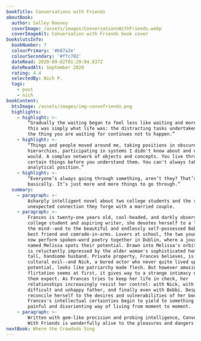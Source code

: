 ```yaml
---
bookTitle: Conversations with Friends
aboutBook:
  author: Salley Rooney
  coverImage: /assets/images/ConversationsWithFriends.webp
  coverImageAlt: Conversation with Friends book cover
bookslutsInfo:
  bookNumber: 7
  colourPrimary: '#b87a2e'
  colourSecondary: '#ffc702'
  dateRead: 2020-09-02T01:29:04.837Z
  dateReadAlt: September 2020
  rating: 4.4
  selectedBy: Nich P.
  tags:
    - post
    - nich
bookContent:
  btsImage: /assets/images/img-convofriends.png
  highlights:
    - highlight: >-
        “Gradually the waiting began to feel less like waiting and more like
        this was simply what life was: the distracting tasks undertaken while
        the thing you are waiting for continues not to happen.”
    - highlight: >-
        “Things and people moved around me, taking positions in obscure
        hierarchies, participating in systems I didn't know about and never
        would. A complex network of objects and concepts. You live through
        certain things before you understand them. You can't always take the
        analytical position.”
    - highlight: >-
        “Everyone’s always going through something, aren’t they? That’s life,
        basically. It’s just more and more things to go through.”
  summary:
    - paragraph: >-
        Asharply intelligent novel about two college students and the strange,
        unexpected connection they forge with a married couple.
    - paragraph: >-
        Frances is twenty-one years old, cool-headed, and darkly observant. A
        college student and aspiring writer, she devotes herself to a life of
        the mind--and to the beautiful and endlessly self-possessed Bobbi, her
        best friend and comrade-in-arms. Lovers at school, the two young women
        now perform spoken-word poetry together in Dublin, where a journalist
        named Melissa spots their potential. Drawn into Melissa's orbit, Frances
        is reluctantly impressed by the older woman's sophisticated home and
        tall, handsome husband. Private property, Frances believes, is a
        cultural evil--and Nick, a bored actor who never quite lived up to his
        potential, looks like patriarchy made flesh. But however amusing their
        flirtation seems at first, it gives way to a strange intimacy neither of
        them expect. As Frances tries to keep her life in check, her
        relationships increasingly resist her control: with Nick, with her
        difficult and unhappy father, and finally even with Bobbi. Desperate to
        reconcile herself to the desires and vulnerabilities of her body,
        Frances's intellectual certainties begin to yield to something new: a
        painful and disorienting way of living from moment to moment.
    - paragraph: >-
        Written with gem-like precision and probing intelligence, Conversations
        With Friends is wonderfully alive to the pleasures and dangers of youth.
nextBook: Where the Crawdads Sing
---
```


